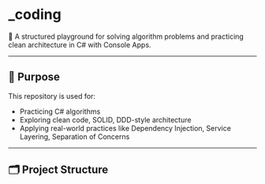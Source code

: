 # _coding

🚀 A structured playground for solving algorithm problems and practicing clean architecture in C# with Console Apps.

---

## 🧠 Purpose

This repository is used for:

- Practicing C# algorithms
- Exploring clean code, SOLID, DDD-style architecture
- Applying real-world practices like Dependency Injection, Service Layering, Separation of Concerns

---

## 🗂️ Project Structure

